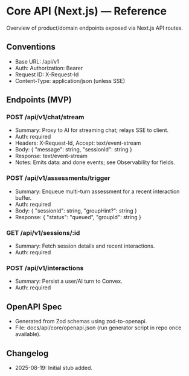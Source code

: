 # Core API (Next.js) — Reference

Overview of product/domain endpoints exposed via Next.js API routes.

## Conventions
- Base URL: /api/v1
- Auth: Authorization: Bearer <Clerk JWT>
- Request ID: X-Request-Id
- Content-Type: application/json (unless SSE)

## Endpoints (MVP)

### POST /api/v1/chat/stream
- Summary: Proxy to AI for streaming chat; relays SSE to client.
- Auth: required
- Headers: X-Request-Id, Accept: text/event-stream
- Body: { "message": string, "sessionId": string }
- Response: text/event-stream
- Notes: Emits data: and done events; see Observability for fields.

### POST /api/v1/assessments/trigger
- Summary: Enqueue multi-turn assessment for a recent interaction buffer.
- Auth: required
- Body: { "sessionId": string, "groupHint?": string }
- Response: { "status": "queued", "groupId": string }

### GET /api/v1/sessions/:id
- Summary: Fetch session details and recent interactions.
- Auth: required

### POST /api/v1/interactions
- Summary: Persist a user/AI turn to Convex.
- Auth: required

## OpenAPI Spec
- Generated from Zod schemas using zod-to-openapi.
- File: docs/api/core/openapi.json (run generator script in repo once available).

## Changelog
- 2025-08-19: Initial stub added.
